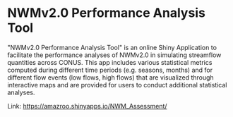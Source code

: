 # NWMv2.0 Performance Analysis Tool

"NWMv2.0 Performance Analysis Tool" is an online Shiny Application to facilitate the performance analyses of NWMv2.0 in simulating streamflow quantities across CONUS. This app includes various statistical metrics computed during different time periods (e.g. seasons, months) and for different flow events (low flows, high flows) that are visualized through interactive maps and are provided for users to conduct additional statistical analyses. 

Link: https://amazroo.shinyapps.io/NWM_Assessment/
